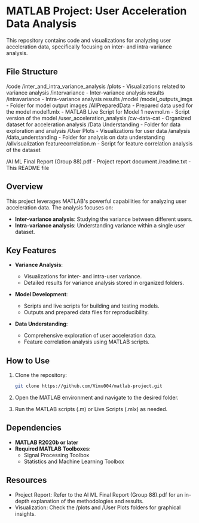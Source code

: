 # MATLAB Project: User Acceleration Data Analysis

This repository contains code and visualizations for analyzing user acceleration data, specifically focusing on inter- and intra-variance analysis.

## File Structure

/code
/inter_and_intra_variance_analysis
/plots               - Visualizations related to variance analysis
/intervariance       - Inter-variance analysis results
/intravariance       - Intra-variance analysis results
/model
/model_outputs_imgs   - Folder for model output images
/AllPreparedData      - Prepared data used for the model
model1.mlx            - MATLAB Live Script for Model 1
newmol.m              - Script version of the model
/user_acceleration_analysis
/cw-data-cat         - Organized dataset for acceleration analysis
/Data Understanding  - Folder for data exploration and analysis
/User Plots          - Visualizations for user data
/analysis
/data_understanding   - Folder for analysis on data understanding
/allvisualization
featurecorrelation.m  - Script for feature correlation analysis of the dataset

/AI ML Final Report (Group 88).pdf - Project report document
/readme.txt - This README file

## Overview

This project leverages MATLAB's powerful capabilities for analyzing user acceleration data. The analysis focuses on:
- **Inter-variance analysis**: Studying the variance between different users.
- **Intra-variance analysis**: Understanding variance within a single user dataset.

## Key Features

- **Variance Analysis**:
  - Visualizations for inter- and intra-user variance.
  - Detailed results for variance analysis stored in organized folders.

- **Model Development**:
  - Scripts and live scripts for building and testing models.
  - Outputs and prepared data files for reproducibility.

- **Data Understanding**:
  - Comprehensive exploration of user acceleration data.
  - Feature correlation analysis using MATLAB scripts.

## How to Use
1. Clone the repository:
   ```bash
   git clone https://github.com/Vimu004/matlab-project.git
2. Open the MATLAB environment and navigate to the desired folder.

3. Run the MATLAB scripts (.m) or Live Scripts (.mlx) as needed.

## Dependencies
- **MATLAB R2020b or later**
- **Required MATLAB Toolboxes**:
  - Signal Processing Toolbox
  - Statistics and Machine Learning Toolbox

## Resources
- Project Report: Refer to the AI ML Final Report (Group 88).pdf for an in-depth explanation of the methodologies and results.
- Visualization: Check the /plots and /User Plots folders for graphical insights.  

